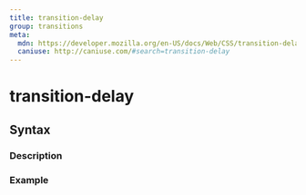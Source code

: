 ```yaml
---
title: transition-delay
group: transitions
meta:
  mdn: https://developer.mozilla.org/en-US/docs/Web/CSS/transition-delay
  caniuse: http://caniuse.com/#search=transition-delay
---
```


# transition-delay
<!--- Introduction for transition-delay, keep it brief and set the overall context -->

## Syntax
<!--- Introduce the various syntax for transition-delay -->

### Description
<!--- For each major section of syntax, provide a description explaining its usage further -->

### Example
<!--- Provide code examples for the syntax block you're currently describing -->